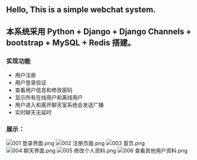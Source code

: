 ## Hello, This is a simple webchat system.

## 本系统采用 Python + Django + Django Channels + bootstrap + MySQL + Redis 搭建。

### 实现功能

 - 用户注册
 - 用户登录验证
 - 查看用户信息和修改密码
 - 显示所有在线用户和离线用户
 - 用户进入和离开聊天室系统会发送广播
 - 实时聊天无延时

### 展示：
![001 登录界面.png](https://github.com/zzz12696/webchat/blob/master/Screenshots/001%20%E7%99%BB%E5%BD%95%E7%95%8C%E9%9D%A2.png)
![002 注册页面.png](https://github.com/zzz12696/webchat/blob/master/Screenshots/002%20%E6%B3%A8%E5%86%8C%E9%A1%B5%E9%9D%A2.png)
![003 首页.png](https://github.com/zzz12696/webchat/blob/master/Screenshots/003%20%E9%A6%96%E9%A1%B5.png)
![004 聊天界面.png](https://github.com/zzz12696/webchat/blob/master/Screenshots/004%20%E8%81%8A%E5%A4%A9%E7%95%8C%E9%9D%A2.png)
![005 修改个人资料.png](https://github.com/zzz12696/webchat/blob/master/Screenshots/005%20%E4%BF%AE%E6%94%B9%E4%B8%AA%E4%BA%BA%E8%B5%84%E6%96%99.png)
![006 查看其他用户资料.png](https://github.com/zzz12696/webchat/blob/master/Screenshots/006%20%E6%9F%A5%E7%9C%8B%E5%85%B6%E4%BB%96%E7%94%A8%E6%88%B7%E8%B5%84%E6%96%99.png)
